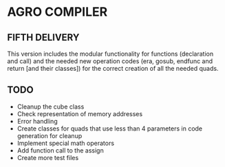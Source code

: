 # AGRO COMPILER

## FIFTH DELIVERY 

This version includes the modular functionality for functions (declaration and call) and the needed new operation codes (era, gosub, endfunc and return [and their classes]) for the correct creation of all the needed quads.

## TODO
* Cleanup the cube class
* Check representation of memory addresses
* Error handling 
* Create classes for quads that use less than 4 parameters in code generation for cleanup
* Implement special math operators
* Add function call to the assign 
* Create more test files